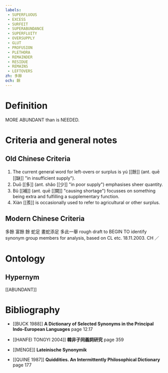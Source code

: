```yaml
---
labels: 
 - SUPERFLUOUS
 - EXCESS
 - SURFEIT
 - SUPERABUNDANCE
 - SUPERFLUITY
 - OVERSUPPLY
 - GLUT
 - PROFUSION
 - PLETHORA
 - REMAINDER
 - RESIDUE
 - REMAINS
 - LEFTOVERS
zh: 多餘
och: 餘
---
```


# Definition
MORE ABUNDANT than is NEEDED.
# Criteria and general notes
## Old Chinese Criteria
1. The current general word for left-overs or surplus is yú [[餘]] (ant. quē [[缺]] "in insufficient supply").
2. Duō [[多]] (ant. shǎo [[少]] "in poor supply") emphasises sheer quantity.
3. Bǔ [[補]] (ant. quē [[闕]] "causing shortage") focusses on something being extra and fulfilling a supplementary function.
4. Xiàn [[羨]] is occasionally used to refer to agricultural or other surplus.
## Modern Chinese Criteria
多餘
富餘
餘
蛇足
畫蛇添足
多此一舉
rough draft to BEGIN TO identify synonym group members for analysis, based on CL etc. 18.11.2003. CH ／
# Ontology

## Hypernym
[[ABUNDANT]]
# Bibliography
- [[BUCK 1988]]
**A Dictionary of Selected Synonyms in the Principal Indo-European Languages** page 12.17

- [[HANFEI TONGYI 2004]]
**韓非子同義詞研究** page 359

- [[MENGE]]
**Lateinische Synonymik** 

- [[QUINE 1987]]
**Quiddities. An Intermittently Philosophical Dictionary** page 177
